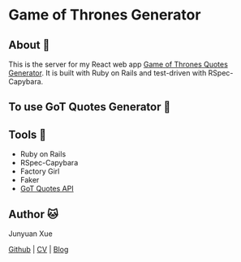 # Game of Thrones Generator

## About :crown:

This is the server for my React web app [Game of Thrones Quotes Generator](https://github.com/junyuanxue/got-quotes-generator). It is built with Ruby on Rails and test-driven with RSpec-Capybara.

## To use GoT Quotes Generator :speech_balloon:


## Tools :wrench:
* Ruby on Rails
* RSpec-Capybara
* Factory Girl
* Faker
* [GoT Quotes API](https://github.com/wsizoo/game-of-thrones-quotes)

## Author :cat:
Junyuan Xue

[Github](https://github.com/junyuanxue)
| [CV](https://github.com/junyuanxue/cv)
| [Blog](https://spinningcodes.wordpress.com/)
